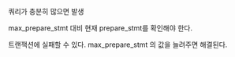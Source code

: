 쿼리가 충분히 많으면 발생

max_prepare_stmt 대비 현재 prepare_stmt를 확인해야 한다.

트랜잭션에 실패할 수 있다. max_prepare_stmt 의 값을 늘려주면 해결된다. 